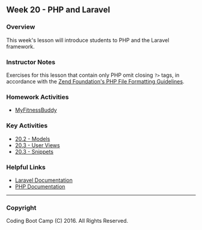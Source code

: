 ## Week 20 - PHP and Laravel

### Overview

This week's lesson will introduce students to PHP and the Laravel framework.

### Instructor Notes

Exercises for this lesson that contain only PHP omit closing `?>` tags, in accordance with the [Zend Foundation's PHP File Formatting Guidelines](https://framework.zend.com/manual/1.11/en/coding-standard.php-file-formatting.html). 


### Homework Activities

* [MyFitnessBuddy](2-Homework/Instructions/README.md)

### Key Activities

* [20.2 - Models](1-Class-Content/20.2/Activities/4-Models)
* [20.3 - User Views](1-Class-Content/20.3/Activities/2-User-Views)
* [20.3 - Snippets](1-Class-Content/20.3/Activities/4-Snippets)

### Helpful Links

* [Laravel Documentation](http://laravel.com/docs)
* [PHP Documentation](http://php.net/docs.php)

- - -

### Copyright

Coding Boot Camp (C) 2016. All Rights Reserved.
